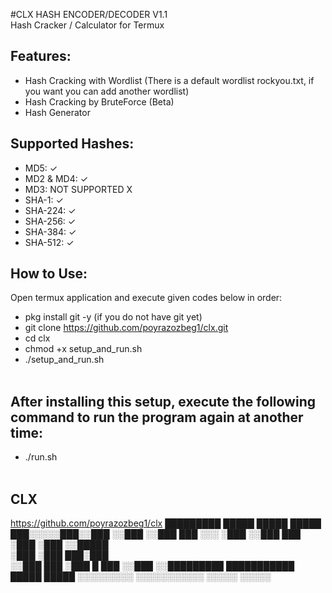 #CLX HASH ENCODER/DECODER V1.1 <br>
Hash Cracker / Calculator  for Termux <br>
## Features: <br>
* Hash Cracking with Wordlist (There is a default wordlist rockyou.txt, if you want you can add another wordlist) <br>
* Hash Cracking by BruteForce (Beta) <br>
* Hash Generator  <br>

## Supported Hashes: <br>
* MD5: ✓ <br>
* MD2 & MD4: ✓ <br>
* MD3: NOT SUPPORTED X <br>
* SHA-1: ✓ <br>
* SHA-224: ✓ <br>
* SHA-256: ✓ <br>
* SHA-384: ✓ <br>
* SHA-512: ✓ <br>

## How to Use: <br>
Open termux application and execute given codes below in order:
* pkg install git -y (if you do not have git yet)
* git clone https://github.com/poyrazozbeg1/clx.git <br>
* cd clx <br>
* chmod +x setup_and_run.sh <br>
* ./setup_and_run.sh <br><br>

## After installing this setup, execute the following command to run the program again at another time: <br>
* ./run.sh <br><br>

## CLX
https://github.com/poyrazozbeg1/clx
   █████████  █████       █████ █████
  ███░░░░░███░░███       ░░███ ░░███ 
 ███     ░░░  ░███        ░░███ ███  
░███          ░███         ░░█████   
░███          ░███          ███░███  
░░███     ███ ░███      █  ███ ░░███ 
 ░░█████████  ███████████ █████ █████
  ░░░░░░░░░  ░░░░░░░░░░░ ░░░░░ ░░░░░ 
                                     
                                     
                                     

    

